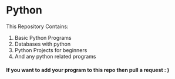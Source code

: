 # Python
This Repository Contains:
1. Basic Python Programs
2. Databases with python
3. Python Projects for beginners
4. And any python related programs 

#### If you want to add your program to this repo then pull a request : )